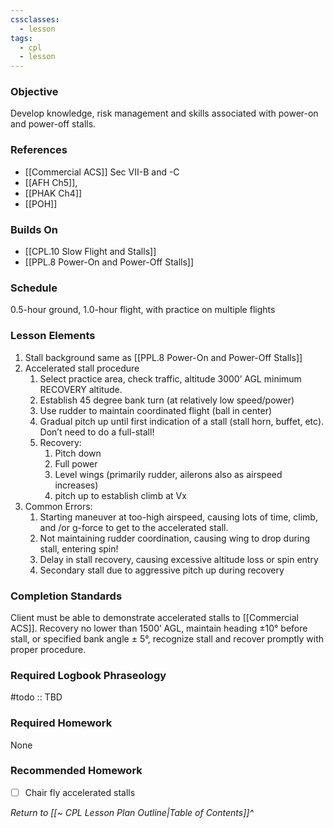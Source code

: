 ```yaml
---
cssclasses:
  - lesson
tags:
  - cpl
  - lesson
---
```

### Objective
Develop knowledge, risk management and skills associated with power-on and power-off stalls.

### References
- [[Commercial ACS]] Sec VII-B and -C
- [[AFH Ch5]], 
- [[PHAK Ch4]]
- [[POH]]

### Builds On
- [[CPL.10 Slow Flight and Stalls]]
- [[PPL.8 Power-On and Power-Off Stalls]]

### Schedule
0.5-hour ground, 1.0-hour flight, with practice on multiple flights

### Lesson Elements
1. Stall background same as [[PPL.8 Power-On and Power-Off Stalls]]
4. Accelerated stall procedure
	1. Select practice area, check traffic, altitude 3000’ AGL minimum RECOVERY altitude.
	2. Establish 45 degree bank turn (at relatively low speed/power)
	3. Use rudder to maintain coordinated flight (ball in center)
	4. Gradual pitch up until first indication of a stall (stall horn, buffet, etc). Don’t need to do a full-stall!
	5. Recovery:
		1. Pitch down
		2. Full power
		3. Level wings (primarily rudder, ailerons also as airspeed increases)
		4. pitch up to establish climb at Vx
5. Common Errors:
	1. Starting maneuver at too-high airspeed, causing lots of time, climb, and /or g-force to get to the accelerated stall.
	2. Not maintaining rudder coordination, causing wing to drop during stall, entering spin!
	3. Delay in stall recovery, causing excessive altitude loss or spin entry
	4. Secondary stall due to aggressive pitch up during recovery

### Completion Standards
Client must be able to demonstrate accelerated stalls to [[Commercial ACS]]. Recovery no lower than 1500’ AGL, maintain heading ±10° before stall, or specified bank angle ± 5°, recognize stall and recover promptly with proper procedure.

### Required Logbook Phraseology
#todo :: TBD

### Required Homework
None

### Recommended Homework
- [ ] Chair fly accelerated stalls

*Return to [[~ CPL Lesson Plan Outline|Table of Contents]]^*